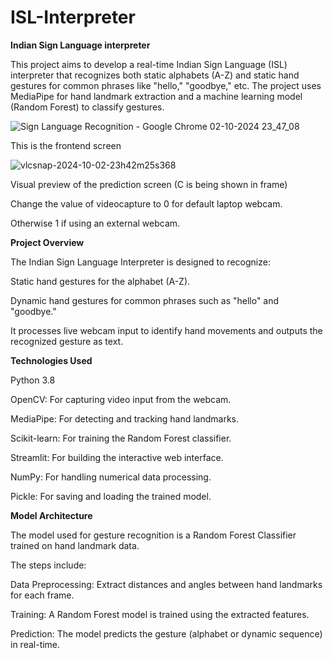 # ISL-Interpreter
**Indian Sign Language interpreter**

This project aims to develop a real-time Indian Sign Language (ISL) interpreter that recognizes both static alphabets (A-Z) and static hand gestures for common phrases like "hello," "goodbye," etc. 
The project uses MediaPipe for hand landmark extraction and a machine learning model (Random Forest) to classify gestures.

![Sign Language Recognition - Google Chrome 02-10-2024 23_47_08](https://github.com/user-attachments/assets/74db25b2-e568-4610-ad67-48221e1d9116)

This is the frontend screen

![vlcsnap-2024-10-02-23h42m25s368](https://github.com/user-attachments/assets/cd29828b-7769-43de-a8a3-15c6f5a8f8ef)

Visual preview of the prediction screen (C is being shown in frame) 

Change the value of videocapture to 0 for default laptop webcam.

Otherwise 1 if using an external webcam.



**Project Overview**

The Indian Sign Language Interpreter is designed to recognize:

Static hand gestures for the alphabet (A-Z).

Dynamic hand gestures for common phrases such as "hello" and "goodbye."

It processes live webcam input to identify hand movements and outputs the recognized gesture as text.



**Technologies Used**

Python 3.8

OpenCV: For capturing video input from the webcam.

MediaPipe: For detecting and tracking hand landmarks.

Scikit-learn: For training the Random Forest classifier.

Streamlit: For building the interactive web interface.

NumPy: For handling numerical data processing.

Pickle: For saving and loading the trained model.



**Model Architecture**

The model used for gesture recognition is a Random Forest Classifier trained on hand landmark data. 

The steps include:

Data Preprocessing: Extract distances and angles between hand landmarks for each frame.

Training: A Random Forest model is trained using the extracted features.

Prediction: The model predicts the gesture (alphabet or dynamic sequence) in real-time.
